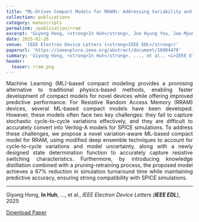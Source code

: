 ```yaml
---
title: "ML-Driven Compact Models for RRAMs: Addressing Variability and Simulation Efficiency"
collection: publications
category: manuscripts
permalink: /publication/rram
excerpt: 'Giyong Hong, <strong>In Huh</strong>, Joo Hyung You, Jae Myung Choe, Younggu Kim, Changwook Jeong'
date: 2025-02-26
venue: 'IEEE Electron Device Letters (<strong>IEEE EDL</strong>)'
paperurl: 'https://ieeexplore.ieee.org/abstract/document/10904470'
summary: 'Giyong Hong, <strong>In Huh</strong>, ..., et al., <i>IEEE Electron Device Letters (<strong>IEEE EDL</strong>)</i>, 2025'
header:
  teaser: rram.png
---
```

<p align="justify">
Machine Learning (ML)-based compact modeling provides a promising alternative to traditional physics-based methods, enabling faster development of compact models for novel devices while offering improved predictive performance. For Resistive Random Access Memory (RRAM) devices, several ML-based compact models have been developed. However, these models often face two key challenges: they fail to capture stochastic cycle-to-cycle variations effectively, and they are difficult to accurately convert into Verilog-A models for SPICE simulations. To address these challenges, we propose a novel variation-aware ML-based compact model for RRAM, using modified deep ensemble techniques to account for cycle-to-cycle variations and model uncertainty, along with a newly designed state determination function to accurately capture resistive switching characteristics. Furthermore, by introducing knowledge distillation combined with a pruning-retraining process, the proposed model achieves a 67% reduction in simulation turnaround time while maintaining predictive accuracy, ensuring strong compatibility with SPICE simulations.
</p>
<hr>

Giyong Hong, <strong>In Huh</strong>, ..., et al., <i>IEEE Electron Device Letters (<strong>IEEE EDL</strong>)</i>, 2025

[Download Paper](https://ieeexplore.ieee.org/abstract/document/10904470)


